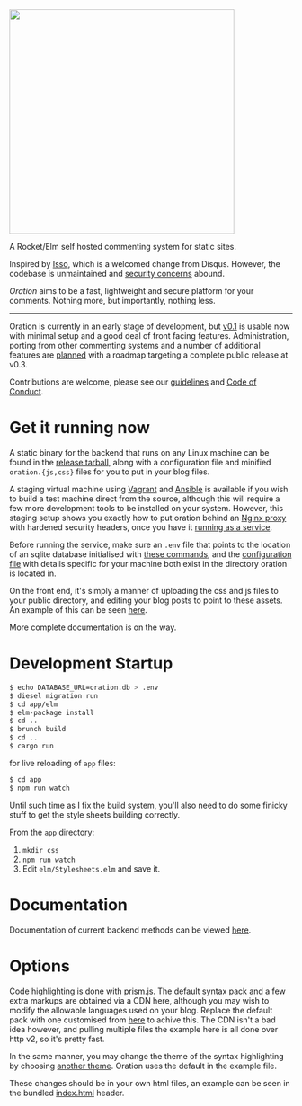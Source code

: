 <img src="https://libbum.github.io/oration/logo_wbl.svg" width=400 px />

A Rocket/Elm self hosted commenting system for static sites.

Inspired by [Isso](https://posativ.org/isso/), which is a welcomed change from Disqus.
However, the codebase is unmaintained and [security concerns](https://axiomatic.neophilus.net/posts/2017-04-16-from-disqus-to-isso.html) abound.

*Oration* aims to be a fast, lightweight and secure platform for your comments. Nothing more, but importantly, nothing less.

---

Oration is currently in an early stage of development, but [v0.1](https://github.com/Libbum/oration/releases/tag/v0.1) is usable now with minimal setup and a good deal of front facing features.
Administration, porting from other commenting systems and a number of additional features are [planned](https://github.com/Libbum/oration/milestones) with a roadmap targeting a complete public release at v0.3.

Contributions are welcome, please see our [guidelines](CONTRIBUTING.md) and [Code of Conduct](CODE_OF_CONDUCT.md).

# Get it running now

A static binary for the backend that runs on any Linux machine can be found in the [release tarball](https://github.com/Libbum/oration/releases/download/v0.1/oration-v0.1.tar.gz), along with a configuration file and minified `oration.{js,css}` files for you to put in your blog files.

A staging virtual machine using [Vagrant](https://www.vagrantup.com/) and [Ansible](https://www.ansible.com/) is available if you wish to build a test machine direct from the source, although this will require a few more development tools to be installed on your system.
However, this staging setup shows you exactly how to put oration behind an [Nginx proxy](staging/config/nginx.vhost.conf) with hardened security headers, once you have it [running as a service](staging/config/oration.service).

Before running the service, make sure an `.env` file that points to the location of an sqlite database initialised with [these commands](migrations/20170719094701_create_oration/up.sql), and the [configuration file](oration.yaml) with details specific for your machine both exist in the directory oration is located in.

On the front end, it's simply a manner of uploading the css and js files to your public directory, and editing your blog posts to point to these assets.
An example of this can be seen [here](app/static/post-1.html).

More complete documentation is on the way.

# Development Startup

```bash
$ echo DATABASE_URL=oration.db > .env
$ diesel migration run
$ cd app/elm
$ elm-package install
$ cd ..
$ brunch build
$ cd ..
$ cargo run
```

for live reloading of `app` files:

```bash
$ cd app
$ npm run watch
```

Until such time as I fix the build system, you'll also need to do some finicky stuff to get the style sheets building correctly.

From the `app` directory:
1. `mkdir css`
2. `npm run watch`
3. Edit `elm/Stylesheets.elm` and save it.

# Documentation

Documentation of current backend methods can be viewed [here](https://libbum.github.io/oration/oration/index.html).

# Options

Code highlighting is done with [prism.js](http://prismjs.com/).
The default syntax pack and a few extra markups are obtained via a CDN here, although you may wish to modify the allowable languages used on your blog.
Replace the default pack with one customised from [here](http://prismjs.com/download.html) to achive this.
The CDN isn't a bad idea however, and pulling multiple files the example here is all done over http v2, so it's pretty fast.

In the same manner, you may change the theme of the syntax highlighting by choosing [another theme](https://github.com/PrismJS/prism/tree/gh-pages/themes).
Oration uses the default in the example file.

These changes should be in your own html files, an example can be seen in the bundled [index.html](app/static/index.html) header.
